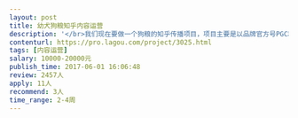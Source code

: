 ```yaml
---                
layout: post       
title: 幼犬狗粮知乎内容运营           
description: '</br>我们现在要做一个狗粮的知乎传播项目，项目主要是以品牌官方号PGC和UGC的角度传播幼犬如何选对粮，并把相关内容整理成一个专题页进行总结传播。</br>需要找一个有快消市场经验的文案来进行整体文案撰写，对于产品的专业知识我们会进行培训。</br>稿件预估10个回答，3篇小稿，一篇大稿，需要在6月19日前完成</br>人员要求：</br>对于UGC有相关经验，最好自己养狗。</br>'     
contenturl: https://pro.lagou.com/project/3025.html      
tags: [内容运营]            
salary: 10000-20000元          
publish_time: 2017-06-01 16:06:48         
review: 2457人                   
apply: 11人                   
recommend: 3人                   
time_range: 2-4周              
---                 
```

